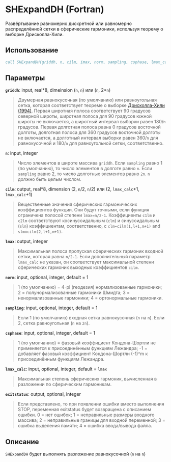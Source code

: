 SHExpandDH (Fortran)
====================
Развёртывание равномерно дискретной или равномерно распределённой сетки в
сферическиe гармоники, используя теорему о выборке Дрисколла-Хили.

Использование
-------------
``` fortran
call SHExpandDH(griddh, n, cilm, imax, norm, sampling, csphase, lmax_calc, exitstatus)
```

Параметры
---------
**`griddh`**: input, real\*8, dimeinsion (`n`, `n`) или (`n`, 2*`n`)
> Двумерная равнокусочная (по умолчанию) или равноугольная сетка, которая
> соответствует теореме о выборке [Дрисколла-Хили (1994)][1].  Первая широтная
> полоса соответствует 90 градусов северной широты, широтная полоса для 90
> градусов южной широты не включается, а широтный интервал выборки равен 180/`n`
> градусов. Первая долготная полоса равна 0 градусов восточной долготы,
> долготная полоса для 360 градусов восточной долготы не включается, а долготный
> интервал выборки равен 360/`n` для равнокусочной и 180/`n` для равноугольной
> сетки, соответственно.

**`n`**: input, integer
> Число элементов в широте массива `griddh`. Если `sampling` равно 1 (по
> умолчанию), то число элементов в долготе равно `n`. Если `sampling` равно 2,
> то число долготных элементов равно `2n`. `n` должно быть целым числом.

**`cilm`**: output, real\*8, dimension (2, `n`/2, `n`/2) или (2, `lmax_calc`+1,
`lmax_calc`+1)
> Вещественные значения сферических гармонических коэффициентов функции. Они
> будут точными, если функция ограничена полосой степени `lmax=n/2-1`.
> Коэффициенты `c1lm` и `c2lm` соответствуют косинусоидальным (`clm`) и
> синусоидальным (`slm`) коэффициентам, соответственно, с `clm=cilm(1,l+1,m+1)`
> and `slm=cilm(2,l+1,m+1)`. 

**`lmax`**: output, integer
> Максимальная полоса пропуская сферических гармоник входной сетки, которая
> равна `n/2-1`. Если дополнительный параметр `lmax_calc` не указан, он
> соответствует максимальной степени сферических гармоник выходных коэффициентов
> `cilm`.

**`norm`**: input, optional, integer, default = 1
> 1 (по умолчанию) = 4-pi (геодезия) нормализованные гармоники; 2 =
> полунормализованные гармоники Шмидта; 3 = ненормализованные гармоники; 4 =
> ортонормальные гармоники.

**`sampling`**: input, optional, integer, default = 1
> Если 1 (по умолчанию) входная сетка равнокусочная (`n` на `n`). Если 2, сетка
> равноугольная (`n` на `2n`).

**`csphase`**: input, optional, integer, default = 1
> 1 (по умолчанию) = фазовый коэффициент Кондона-Шортли не применяется к
> присоединённым функциям Лежандра; -1 = добавляет фазовый коэффициент
> Кондона-Шортли (-1)^m к присоединённым функциям Лежандра.

**`lmax_calc`**: input, optional, integer, default = `lmax`
> Максимальная степень сферических гармоник, вычисленная в разложении по
> сферическим гармоникам.

**`exitstatus`**: output, optional, integer
> Если представлено, то при появлении ошибки вместо выполнения STOP, переменная
> exitstatus будет возвращена с описанием ошибки. 0 = нет ошибок; 1 =
> неправильные размеры входного массива; 2 = неправильные границы для входной
> переменной; 3 = ошибка выделения памяти; 4 = ошибка ввода/вывода файла.

Описание
--------
`SHExpandDH` будет выполнять разложение равнокусочной (`n` на `n`)

[1]: https://doi.org/10.1006/aama.1994.1008

